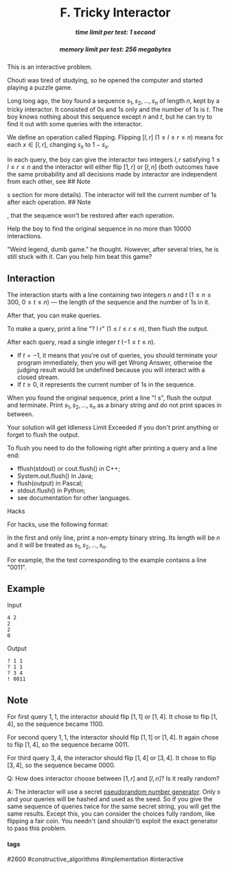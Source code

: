 <h1 style='text-align: center;'> F. Tricky Interactor</h1>

<h5 style='text-align: center;'>time limit per test: 1 second</h5>
<h5 style='text-align: center;'>memory limit per test: 256 megabytes</h5>

This is an interactive problem.

Chouti was tired of studying, so he opened the computer and started playing a puzzle game.

Long long ago, the boy found a sequence $s_1, s_2, \ldots, s_n$ of length $n$, kept by a tricky interactor. It consisted of $0$s and $1$s only and the number of $1$s is $t$. The boy knows nothing about this sequence except $n$ and $t$, but he can try to find it out with some queries with the interactor.

We define an operation called flipping. Flipping $[l,r]$ ($1 \leq l \leq r \leq n$) means for each $x \in [l,r]$, changing $s_x$ to $1-s_x$.

In each query, the boy can give the interactor two integers $l,r$ satisfying $1 \leq l \leq r \leq n$ and the interactor will either flip $[1,r]$ or $[l,n]$ (both outcomes have the same probability and all decisions made by interactor are independent from each other, see ## Note

s section for more details). The interactor will tell the current number of $1$s after each operation. ## Note

, that the sequence won't be restored after each operation.

Help the boy to find the original sequence in no more than $10000$ interactions.

"Weird legend, dumb game." he thought. However, after several tries, he is still stuck with it. Can you help him beat this game?

## Interaction

The interaction starts with a line containing two integers $n$ and $t$ ($1 \leq n \leq 300$, $0 \leq t \leq n$) — the length of the sequence and the number of $1$s in it.

After that, you can make queries.

To make a query, print a line "? l r" ($1 \leq l \leq r \leq n$), then flush the output.

After each query, read a single integer $t$ ($-1 \leq t \leq n$).

* If $t=-1$, it means that you're out of queries, you should terminate your program immediately, then you will get Wrong Answer, otherwise the judging result would be undefined because you will interact with a closed stream.
* If $t \geq 0$, it represents the current number of $1$s in the sequence.

When you found the original sequence, print a line "! s", flush the output and terminate. Print $s_1, s_2, \ldots, s_n$ as a binary string and do not print spaces in between.

Your solution will get Idleness Limit Exceeded if you don't print anything or forget to flush the output.

To flush you need to do the following right after printing a query and a line end: 

* fflush(stdout) or cout.flush() in C++;
* System.out.flush() in Java;
* flush(output) in Pascal;
* stdout.flush() in Python;
* see documentation for other languages.

Hacks

For hacks, use the following format:

In the first and only line, print a non-empty binary string. Its length will be $n$ and it will be treated as $s_1, s_2, \ldots, s_n$.

For example, the the test corresponding to the example contains a line "0011".

## Example

Input
```
4 2  
2  
2  
0
```
Output
```
? 1 1  
? 1 1  
? 3 4  
! 0011
```
## Note

For first query $1,1$, the interactor should flip $[1,1]$ or $[1,4]$. It chose to flip $[1,4]$, so the sequence became 1100.

For second query $1,1$, the interactor should flip $[1,1]$ or $[1,4]$. It again chose to flip $[1,4]$, so the sequence became 0011.

For third query $3,4$, the interactor should flip $[1,4]$ or $[3,4]$. It chose to flip $[3,4]$, so the sequence became 0000.

Q: How does interactor choose between $[1,r]$ and $[l,n]$? Is it really random?

A: The interactor will use a secret [pseudorandom number generator](https://en.wikipedia.org/wiki/Pseudorandom_number_generator). Only $s$ and your queries will be hashed and used as the seed. So if you give the same sequence of queries twice for the same secret string, you will get the same results. Except this, you can consider the choices fully random, like flipping a fair coin. You needn't (and shouldn't) exploit the exact generator to pass this problem.



#### tags 

#2600 #constructive_algorithms #implementation #interactive 
